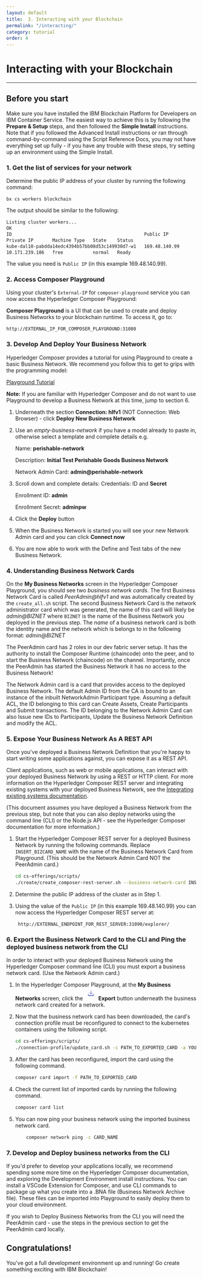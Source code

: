 ```yaml
---
layout: default
title:  3. Interacting with your Blockchain
permalink: "/interacting/"
category: tutorial
order: 4
---
```


# Interacting with your Blockchain
* * *

## Before you start
Make sure you have installed the IBM Blockchain Platform for Developers on IBM Container Service.  The easiest way to achieve this is by following the  **Prepare & Setup** steps, and then followed the **Simple Install** instructions.  Note that if you followed the Advanced Install instructions or ran through command-by-command using the Script Reference Docs, you may not have everything set up fully - if you have any trouble with these steps, try setting up an environment using the Simple Install.

### 1. Get the list of services for your network

Determine the public IP address of your cluster by running the following command:
```
bx cs workers blockchain
```

The output should be similar to the following:
```
Listing cluster workers...
OK
ID                                                 Public IP      Private IP       Machine Type   State    Status
kube-dal10-pabdda14edc4394b57bb08d53c149930d7-w1   169.48.140.99   10.171.239.186   free           normal   Ready
```

The value you need is `Public IP` (in this example 169.48.140.99).

### 2. Access Composer Playground

Using your cluster's `External-IP` for `composer-playground` service you can now access the Hyperledger Composer Playground:

**Composer Playground** is a UI that can be used to create and deploy Business Networks to your blockchain runtime.  To access it, go to:
```
http://EXTERNAL_IP_FOR_COMPOSER_PLAYGROUND:31080
```

### 3. Develop And Deploy Your Business Network

Hyperledger Composer provides a tutorial for using Playground to create a basic Business Network.  We recommend you follow this to get to grips with the programming model:

[Playground Tutorial](https://ibm-blockchain.github.io/develop/tutorials/playground-tutorial)

**Note:** If you are familiar with Hyperledger Composer and do not want to use Playground to develop a Business Network at this time, jump to section 6.

1. Underneath the section **Connection: hlfv1**  (NOT Connection: Web Browser) - click **Deploy New Business Network** 
2. Use an _empty-business-network_ if you have a model already to paste in, otherwise select a template and complete details e.g.

    Name: **perishable-network**

    Description: **Initial Test Perishable Goods Business Network**

    Network Admin Card: **admin@perishable-network**

3. Scroll down and complete details:
    Credentials: ID and **Secret**

    Enrollment ID: **admin**

    Enrollment Secret: **adminpw**

4. Click the **Deploy** button
5. When the Business Network is started you will see your new Network Admin card and you can click **Connect now**
6. You are now able to work with the Define and Test tabs of the new Business Network.

### 4. Understanding Business Network Cards

On the **My Business Networks** screen in the Hyperledger Composer Playground, you should see two _business network cards_. The first Business Network Card is called _PeerAdmin@hlfv1_ and was automatically created by the `create_all.sh` script. The second Business Network Card is the network administrator card which was generated, the name of this card will likely be _admin@BIZNET_ where `BIZNET` is the name of the Business Network you deployed in the previous step. The _name_ of a business network card is both the identity name and the network which is belongs to in the following format: _admin@BIZNET_ 

The PeerAdmin card has 2 roles in our dev fabric server setup. It has the authority to install the Composer Runtime (chaincode) onto the peer, and to start the Business Network (chaincode) on the channel. Importantly, once the PeerAdmin has started the Business Network it has no access to the Business Network!

The Network Admin card is a card that provides access to the deployed Business Network. The default Admin ID from the CA is bound to an instance of the inbuilt NetworkAdmin Participant type.   Assuming a default ACL, the ID belonging to this card can Create Assets, Create Participants and Submit transactions.  The ID belonging to the Network Admin Card can also Issue new IDs to Participants, Update the Business Network Definition and modify the ACL.

### 5. Expose Your Business Network As A REST API

Once you've deployed a Business Network Definition that you're happy to start writing some applications against, you can expose it as a REST API. 

Client applications, such as web or mobile applications, can interact with your deployed Business Network by using a REST or HTTP client. For more information on the Hyperledger Composer REST server and integrating existing systems with your deployed Business Network, see the [Integrating existing systems documentation](https://ibm-blockchain.github.io/develop/integrating/integrating-index).

(This document assumes you have deployed a Business Network from the previous step, but note that you can also deploy networks using the command line (CLI) or the Node.js API - see the Hyperledger Composer documentation for more information.)

1. Start the Hyperledger Composer REST server for a deployed Business Network by running the following commands. Replace `INSERT_BIZCARD_NAME` with the name of the Business Network Card from Playground.  (This should be the Network Admin Card NOT the PeerAdmin card.)

    ```bash
    cd cs-offerings/scripts/
    ./create/create_composer-rest-server.sh --business-network-card INSERT_BIZCARD_NAME
    ```

2. Determine the public IP address of the cluster as in Step 1.

3. Using the value of the `Public IP` (in this example 169.48.140.99) you can now access the Hyperledger Composer REST server at:

		http://EXTERNAL_ENDPOINT_FOR_REST_SERVER:31090/explorer/

### 6. Export the Business Network Card to the CLI and Ping the deployed business network from the CLI

In order to interact with your deployed Business Network using the Hyperledger Composer command line (CLI) you must export a business network card.  (Use the Network Admin card.)

1. In the Hyperledger Composer Playground, at the **My Business Networks** screen, click the ![Export](../assets/Export-button.png) **Export** button underneath the business network card created for a network.

2. Now that the business network card has been downloaded, the card's connection profile must be reconfigured to connect to the kubernetes containers using the following script.

    ```bash
    cd cs-offerings/scripts/
    ./connection-profile/update_card.sh -c PATH_TO_EXPORTED_CARD -a YOUR_PUBLIC_IP_HERE
    ```

3. After the card has been reconfigured, import the card using the following command.

    ```bash
    composer card import -f PATH_TO_EXPORTED_CARD
    ```

4. Check the current list of imported cards by running the following command. 

    ```bash
    composer card list
    ```

5. You can now ping your business network using the imported business network card.

    ```bash
		composer network ping -c CARD_NAME
    ```
### 7. Develop and Deploy business networks from the CLI

If you'd prefer to develop your applications locally, we recommend spending some more time on the Hyperledger Composer documentation, and exploring the Development Environment install instructions.  You can install a VSCode Extension for Composer, and use CLI commands to package up what you create into a .BNA file (Business Network Archive file).  These files can be imported into Playground to easily deploy them to your cloud environment.

If you wish to Deploy Business Networks from the CLI you will need the PeerAdmin card - use the steps in the previous section to get the PeerAdmin card locally.


## Congratulations!
You've got a full development environment up and running!  Go create something exciting with IBM Blockchain!
